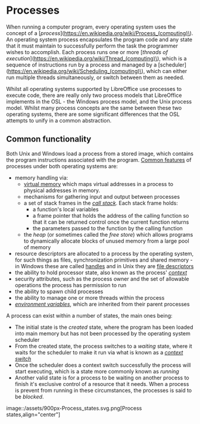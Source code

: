 # Processes

When running a computer program, every operating system uses the concept of a [_process_](https://en.wikipedia.org/wiki/Process_(computing)\). An operating system process encapsulates the program code and any state that it must maintain to successfully perform the task the programmer wishes to accomplish. Each process runs one or more [_threads of execution_](https://en.wikipedia.org/wiki/Thread_(computing)\), which is a sequence of instructions run by a process and managed by a [scheduler](https://en.wikipedia.org/wiki/Scheduling_(computing)\), which can either run multiple threads simultaneously, or switch between them as needed.

Whilst all operating systems supported by LibreOffice use processes to execute code, there are really only two process models that LibreOffice implements in the OSL - the Windows process model, and the Unix process model. Whilst many process concepts are the same between these two operating systems, there are some significant differences that the OSL attempts to unify in a common abstraction.

## Common functionality

Both Unix and Windows load a process from a stored image, which contains the program instructions associated with the program. [Common features](https://en.wikipedia.org/wiki/Process_%28computing%29#Representation) of processes under both operating systems are:

* memory handling via:
  * [virtual memory](https://en.wikipedia.org/wiki/Virtual_memory) which maps virtual addresses in a process to physical addresses in memory. 
  * mechanisms for gathering input and output between processes
  * a set of stack frames in the [_call stack_](https://en.wikipedia.org/wiki/Call_stack). Each stack frame holds:
    * a function's local variables
    * a frame pointer that holds the address of the calling function so that it can be returned control once the current function returns
    * the parameters passed to the function by the calling function
  * the _heap_ \(or sometimes called the _free store_\) which allows programs to dynamically allocate blocks of unused memory from a large pool of memory
* resource descriptors are allocated to a process by the operating system, for such things as files, synchronization primitives and shared memory - in Windows these are called [handles](https://blogs.technet.microsoft.com/markrussinovich/2009/09/29/pushing-the-limits-of-windows-handles/) and in Unix they are [file descriptors](https://en.wikipedia.org/wiki/File_descriptor)
* the ability to hold processor state, also known as the process' [_context_](https://en.wikipedia.org/wiki/Context_(computing))
* security attributes, such as the process owner and the set of allowable operations the process has permission to run
* the ability to spawn child processes
* the ability to manage one or more threads within the process
* [_environment variables_](https://en.wikipedia.org/wiki/Environment_variable), which are inherited from their parent processes

A process can exist within a number of states, the main ones being:

* The initial state is the _created_ state, where the program has been loaded into main memory but has not been processed by the operating system scheduler
* From the created state, the process switches to a _waiting_ state, where it waits for the scheduler to make it run via what is known as a [_context switch_](https://en.wikipedia.org/wiki/Context_switch)
* Once the scheduler does a context switch successfully the process will start executing, which is a state more commonly known as _running_
* Another valid state is for a process to be waiting on another process to finish it's exclusive control of a resource that it needs. When a process is prevent from running in these circumstances, the processes is said to be _blocked_. 

image::/assets/900px-Process_states.svg.png[Process states,align="center"] 



